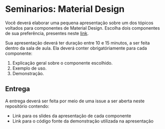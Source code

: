 # Seminarios: Material Design

Você deverá elaborar uma pequena apresentação sobre um dos tópicos voltados para componentes de Material Design.
Escolha dois componentes de sua preferência, presentes neste [link](https://material.io/components?platform=android).

Sua apresentação deverá ter duração entre 10 e 15 minutos, a ser feita dentro da sala de aula.
Ela deverá conter obrigatóriamente para cada componente:

1. Explicação geral sobre o componente escolhido.
2. Exemplo de uso.
3. Demonstração.

## Entrega

A entrega deverá ser feita por meio de uma issue a ser aberta neste repositório contendo:
* Link para os slides da apresentação de cada componente
* Link para o código fonte da demonstração utilizada na apresentação
